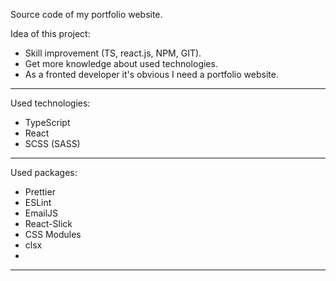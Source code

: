 Source code of my portfolio website.

Idea of this project:

- Skill improvement (TS, react.js, NPM, GIT).
- Get more knowledge about used technologies.
- As a fronted developer it's obvious I need a portfolio website.

_________________________________________________________________

Used technologies:

- TypeScript
- React
- SCSS (SASS)

_________________________________________________________________

Used packages: 

- Prettier
- ESLint
- EmailJS
- React-Slick
- CSS Modules
- clsx
- 

_________________________________________________________________
